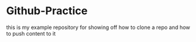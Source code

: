# Github-Practice
this is my example repository for showing off how to clone a repo and how to push content to it
